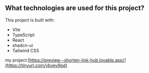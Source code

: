 
## What technologies are used for this project?

This project is built with:

- Vite
- TypeScript
- React
- shadcn-ui
- Tailwind CSS

my project:[https://preview--shorten-link-hub.lovable.app/](https://tinyurl.com/ybvev9pd)
